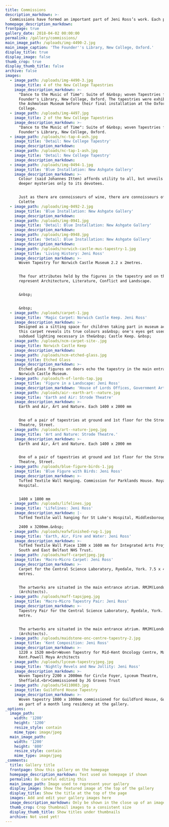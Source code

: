 ```yaml
---
title: Commissions
description_markdown: >-
  Commissions have formed an important part of Jeni Ross’s work. Each project is different and affords an exciting challenge to combine colour, movement and content and to integrate these sympathetically into a specific location.
homepage_description_markdown:
frontpage: true
gallery_date: 2018-04-02 00:00:00
permalink: /gallery/commissions/
main_image_path: /uploads/img-4490-2.jpg
main_image_caption: 'The Founder''s Library, New College, Oxford.'
display_title: true
display_image: false
thumb_crop: true
display_thumb_title: false
archive: false
images:
  - image_path: /uploads/img-4490-3.jpg
    image_title: 4 of the New College Tapestries
    image_description_markdown: >-
      "Dance to the Music of Time": Suite of 6&nbsp; woven Tapestries for The
      Founder's Library, New College, Oxford. The tapestries were exhibited at
      the Ashmolean Museum before their final installation at the Oxford
      College.
  - image_path: /uploads/img-4497.jpg
    image_title: 2 of the New College Tapestries
    image_description_markdown: >-
      "Dance to the Music of Time": Suite of 6&nbsp; woven Tapestries for The
      Founder's Library, New College, Oxford.
  - image_path: /uploads/nc-tap-4-ash.jpg
    image_title: 'Detail: New College Tapestry'
    image_description_markdown:
  - image_path: /uploads/nc-tap-1-ash.jpg
    image_title: 'Detail: New College Tapestry'
    image_description_markdown:
  - image_path: /uploads/img-0494-1.jpg
    image_title: 'Blue Installation: New Ashgate Gallery'
    image_description_markdown: >-
      Colour (said Johannes Itten) affords utility to all, but unveils its
      deeper mysteries only to its devotees.


      Just as there are connoisseurs of wine, there are connoisseurs of blue.
      Colette
  - image_path: /uploads/img-0492-2.jpg
    image_title: 'Blue Installation: New Ashgate Gallery'
    image_description_markdown:
  - image_path: /uploads/img-0941.jpg
    image_title: 'Detail: Blue Installation: New Ashgate Gallery'
    image_description_markdown:
  - image_path: /uploads/img-0948.jpg
    image_title: 'Detail: Blue Installation: New Ashgate Gallery'
    image_description_markdown:
  - image_path: /uploads/norwich-castle-mus-tapestry-1.jpg
    image_title: 'Living History: Jeni Ross'
    image_description_markdown: >-
      Woven Tapestry for Norwich Castle Museum 2.2 x 2metres.


      The four attributes held by the figures in the tapestry and on the doors
      represent Architecture, Literature, Conflict and Landscape.


      &nbsp;


      &nbsp;
  - image_path: /uploads/carpet-1.jpg
    image_title: 'Magic Carpet: Norwich Castle Keep. Jeni Ross'
    image_description_markdown: >-
      Designed as a sitting space for children taking part in museum activities
      this carpet reveals its true colours as&nbsp; one's eyes get used to the
      subdued lighting necessary in the&nbsp; Castle Keep. &nbsp;
  - image_path: /uploads/ncm-carpet-site-.jpg
    image_title: Norwich Castle Keep
    image_description_markdown:
  - image_path: /uploads/ncm-etched-glass.jpg
    image_title: Etched Glass
    image_description_markdown: >-
      Etched glass figures on doors echo the tapestry in the main entrance.
      Norwich Castle Museum.
  - image_path: /uploads/h-of-lords-tap.jpg
    image_title: 'Figure in a Landscape: Jeni Ross'
    image_description_markdown: 'House of Lords Offices, Government Art Collection.'
  - image_path: /uploads/air--earth-art--nature.jpg
    image_title: 'Earth and Air: Strode Theatre'
    image_description_markdown: >-
      Earth and Air, Art and Nature. Each 1400 x 2000 mm


      One of a pair of tapestries at ground and 1st floor for the Strode
      Theatre, Street.
  - image_path: /uploads/art--nature-jpeg.jpg
    image_title: 'Art and Nature: Strode Theatre.'
    image_description_markdown: >-
      Earth and Air, Art and Nature. Each 1400 x 2000 mm


      One of a pair of tapestries at ground and 1st floor for the Strode
      Theatre, Street.
  - image_path: /uploads/blue-figure-birds-1.jpg
    image_title: 'Blue Figure with Birds: Jeni Ross'
    image_description_markdown: >-
      Tufted Textile Wall Hanging. Commission for Parklands House. Royal Oldham
      Hospital.


      1400 x 1800 mm
  - image_path: /uploads/lifelines.jpg
    image_title: 'Lifelines: Jeni Ross'
    image_description_markdown: |-
      Tufted Textile wall hanging for St Luke's Hospital, Middlesborough.

      2400 x 3200mm.&nbsp;
  - image_path: /uploads/eafwfinished-rug-1.jpg
    image_title: 'Earth, Air, Fire and Water: Jeni Ross'
    image_description_markdown: >-
      Tufted Textile Wall Piece 1300 x 1600 mm for Integrated Arts Project,
      South and East Belfast NHS Trust.
  - image_path: /uploads/maff-carpetjpeg.jpg
    image_title: 'Macro-Micro Carpet: Jeni Ross'
    image_description_markdown: >-
      Carpet for the Central Science Laboratory, Ryedale, York. 7.5 x 4.8
      metres.


      The artworks are situated in the main entrance atrium. RMJM(London) Ltd
      (Architects).
  - image_path: /uploads/maff-tapsjpeg.jpg
    image_title: 'Macro-Micro Tapestry Pair: Jeni Ross'
    image_description_markdown: >-
      Tapestry Pair for the Central Science Laboratory, Ryedale, York. 4.5 x 1
      metre.


      The artworks are situated in the main entrance atrium. RMJM(London) Ltd
      (Architects).
  - image_path: /uploads/maidstone-onc-centre-tapestry-2.jpg
    image_title: 'Kent Composition: Jeni Ross'
    image_description_markdown: >-
      1220 x 1520 mm<br>Woven Tapestry for Mid-Kent Oncology Centre, Maidstone,
      Kent.Powell Moya Architects
  - image_path: /uploads/lyceum-tapestryjpeg.jpg
    image_title: 'Nightly Revels and New Jollity: Jeni Ross'
    image_description_markdown: >-
      Woven Tapestry 2200 x 2000mm for Circle Foyer, Lyceum Theatre,
      Sheffield.<br>Commissioned by JG Graves Trust
  - image_path: /uploads/54110003.jpg
    image_title: Guildford House Tapestry
    image_description_markdown: >-
      Woven tapestry 1000 x 1000mm commissioned for Guildford House, Guildford
      as part of a month long residency at the gallery.
_options:
  image_path:
    width: '1200'
    height: '1200'
    resize_style: contain
    mime_type: image/jpeg
  main_image_path:
    width: '1200'
    height: '800'
    resize_style: contain
    mime_type: image/jpeg
_comments:
  title: Gallery title
  frontpage: Show this gallery on the homepage
  homepage_description_markdown: Text used on homepage if shown
  permalink: Be careful editing this
  main_image_path: Image used to represent your gallery
  display_image: Show the featured image at the top of the gallery
  display_title: Show the title at the top of the page
  images: Add and edit your gallery images here
  image_description_markdown: Only be shown in the close up of an image
  thumb_crop: Crop thumbnail images to a consistent size
  display_thumb_title: Show titles under thumbnails
  archive: Not used yet!
---
```


